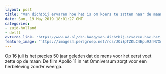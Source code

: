 ```yaml
---
layout: post
title: "Van dichtbij ervaren hoe het is om koers te zetten naar de maan met Neil Armstrong"
date: Sun, 19 May 2019 18:01:27 GMT
categories: 
- zuid-holland 
- delft 
externe_link: "https://www.ad.nl/den-haag/van-dichtbij-ervaren-hoe-het-is-om-koers-te-zetten-naar-de-maan-met-neil-armstrong~a1a59542/"
feature_image: "https://images4.persgroep.net/rcs/JQiEpTZKLC4Epu9JrN7Xne3lLzs/diocontent/148596326/_fitwidth/400/?appId=21791a8992982cd8da851550a453bd7f&quality=0.7"
---
```


Op 16 juli is het precies 50 jaar geleden dat de mens voor het eerst voet zette op de maan. De film Apollo 11 in het Omniversum zorgt voor een herbeleving zonder weerga.
